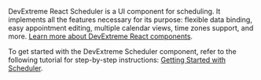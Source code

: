 DevExtreme React Scheduler is a UI component for scheduling. It implements all the features necessary for its purpose: flexible data binding, easy appointment editing, multiple calendar views, time zones support, and more. [Learn more about DevExtreme React components](/Documentation/Guide/React_Components/DevExtreme_React_Components/).

To get started with the DevExtreme Scheduler component, refer to the following tutorial for step-by-step instructions: [Getting Started with Scheduler](/Documentation/Guide/UI_Components/Scheduler/Getting_Started_with_Scheduler/).

